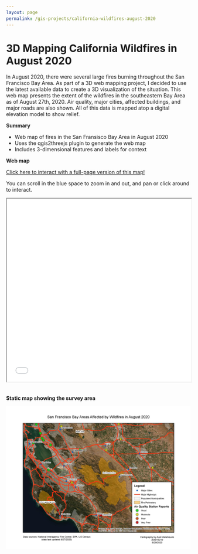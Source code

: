```yaml
---
layout: page
permalink: /gis-projects/california-wildfires-august-2020
---
```

<h1>3D Mapping California Wildfires in August 2020</h1>
<link rel="stylesheet" href="/assets/css/style.css">
In August 2020, there were several large fires burning throughout the San Francisco Bay Area. As part of a 3D web mapping project, I decided to use the latest available data to create a 3D visualization of the situation. This web map presents the extent of the wildfires in the southeastern Bay Area as of August 27th, 2020. Air quality, major cities, affected buildings, and major roads are also shown. All of this data is mapped atop a digital elevation model to show relief.

**Summary**
* Web map of fires in the San Fransisco Bay Area in August 2020
* Uses the qgis2threejs plugin to generate the web map
* Includes 3-dimensional features and labels for context

**Web map**

<a href="/webmap" target="_blank">Click here to interact with a full-page version of this map!</a>

You can scroll in the blue space to zoom in and out, and pan or click around to interact.
<iframe src="/webmap" width="100%" height="500px"></iframe>

<br>
<br>

**Static map showing the survey area**

<img src="/assets/img/gis-projects/california-wildfires.jpg">